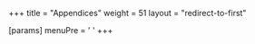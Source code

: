 +++
title = "Appendices"
weight = 51
layout = "redirect-to-first"

[params]
  menuPre = '<i class="fa-fw fas fa-folder"></i> '
+++

